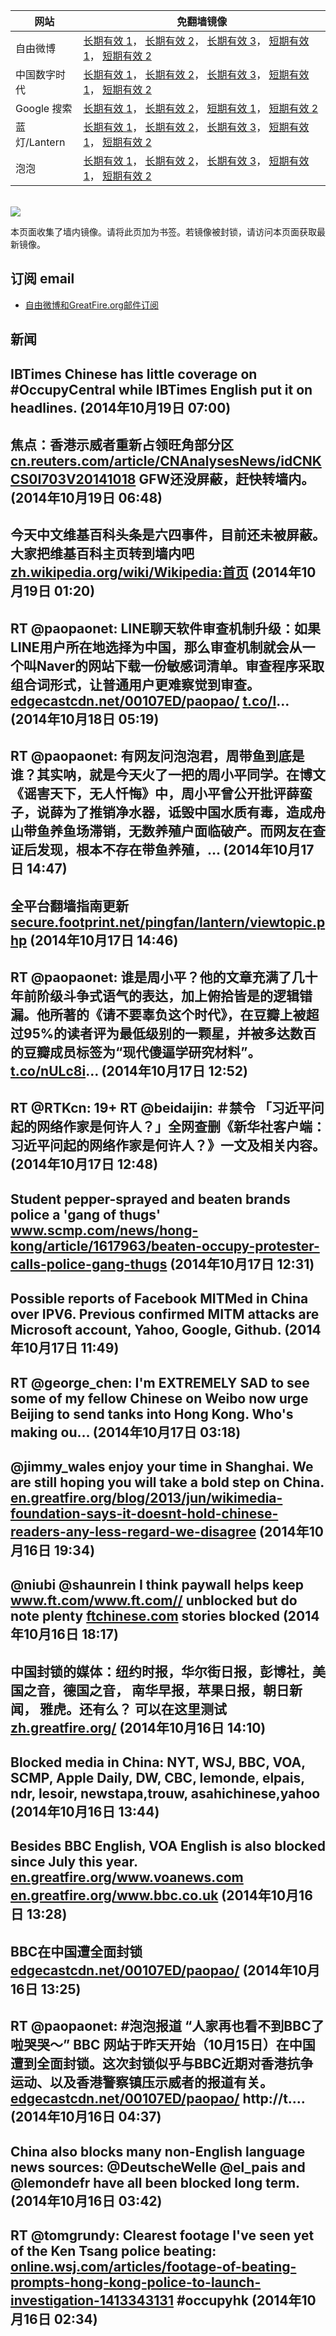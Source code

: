 <table>
    <thead>
        <tr>
            <th>网站</th>
            <th>免翻墙镜像</th>
        </tr>
    </thead>
    <tbody>    
        <tr>
            <td>自由微博</td>
            <td>            
                <a href="https://secure.footprint.net/pingfan/fw" target="_BLANK">长期有效 1</a>，            
                <a href="https://edgecastcdn.net/00107ED/freeweibo/" target="_BLANK">长期有效 2</a>，            
                <a href="https://objects.dreamhost.com/freeweibo/index.html" target="_BLANK">长期有效 3</a>，            
                <a href="https://fw3.azurewebsites.net" target="_BLANK">短期有效 1</a>，            
                <a href="https://d2fstso2jh4dhr.cloudfront.net" target="_BLANK">短期有效 2</a>
            </td>
        </tr>    
        <tr>
            <td>中国数字时代</td>
            <td>            
                <a href="https://secure.footprint.net/pingfan/cdt" target="_BLANK">长期有效 1</a>，            
                <a href="https://edgecastcdn.net/00107ED/cdt/" target="_BLANK">长期有效 2</a>，            
                <a href="https://objects.dreamhost.com/cdt/index.html" target="_BLANK">长期有效 3</a>，            
                <a href="https://770b3.azurewebsites.net" target="_BLANK">短期有效 1</a>，            
                <a href="https://dazdu2iuzl72b.cloudfront.net" target="_BLANK">短期有效 2</a>
            </td>
        </tr>    
        <tr>
            <td>Google 搜索</td>
            <td>            
                <a href="https://edgecastcdn.net/00107ED/g/" target="_BLANK">长期有效 1</a>，            
                <a href="https://objects.dreamhost.com/goo/index.html" target="_BLANK">长期有效 2</a>，            
                <a href="https://865ba.azurewebsites.net" target="_BLANK">短期有效 1</a>，            
                <a href="https://d3vv89cvqbrqlq.cloudfront.net" target="_BLANK">短期有效 2</a>
            </td>
        </tr>    
        <tr>
            <td>蓝灯/Lantern</td>
            <td>            
                <a href="https://secure.footprint.net/pingfan/lantern" target="_BLANK">长期有效 1</a>，            
                <a href="https://edgecastcdn.net/00107ED/lantern/" target="_BLANK">长期有效 2</a>，            
                <a href="https://objects.dreamhost.com/lantern/index.html" target="_BLANK">长期有效 3</a>，            
                <a href="https://c7511.azurewebsites.net" target="_BLANK">短期有效 1</a>，            
                <a href="https://dx1djqjpnvurw.cloudfront.net" target="_BLANK">短期有效 2</a>
            </td>
        </tr>    
        <tr>
            <td>泡泡</td>
            <td>            
                <a href="https://secure.footprint.net/pingfan/paopao" target="_BLANK">长期有效 1</a>，            
                <a href="https://edgecastcdn.net/00107ED/paopao/" target="_BLANK">长期有效 2</a>，            
                <a href="https://objects.dreamhost.com/paopao/index.html" target="_BLANK">长期有效 3</a>，            
                <a href="https://paopao2.azurewebsites.net" target="_BLANK">短期有效 1</a>，            
                <a href="https://d19ysv8o6fv16v.cloudfront.net" target="_BLANK">短期有效 2</a>
            </td>
        </tr>
    </tbody>
</table>
<br/>
<img src="https://raw.githubusercontent.com/greatfire/z/master/logos.gif" />

本页面收集了墙内镜像。请将此页加为书签。若镜像被封锁，请访问本页面获取最新镜像。

## 订阅 email
* <a href="https://b.us7.list-manage.com/subscribe?u=854fca58782082e0cbdf204a0&id=c78949b93c">自由微博和GreatFire.org邮件订阅</a>
    
## 新闻
IBTimes Chinese has little coverage on #OccupyCentral while IBTimes English put it on headlines. (2014年10月19日 07:00)
 ---
焦点：香港示威者重新占领旺角部分区 <a href="http://cn.reuters.com/article/CNAnalysesNews/idCNKCS0I703V20141018" target="_BLANK">cn.reuters.com/article/CNAnalysesNews/idCNKCS0I703V20141018</a> GFW还没屏蔽，赶快转墙内。 (2014年10月19日 06:48)
 ---
今天中文维基百科头条是六四事件，目前还未被屏蔽。 大家把维基百科主页转到墙内吧 <a href="https://zh.wikipedia.org/wiki/Wikipedia:%E9%A6%96%E9%A1%B5" target="_BLANK">zh.wikipedia.org/wiki/Wikipedia:首页</a> (2014年10月19日 01:20)
 ---
RT @paopaonet: LINE聊天软件审查机制升级：如果LINE用户所在地选择为中国，那么审查机制就会从一个叫Naver的网站下载一份敏感词清单。审查程序采取组合词形式，让普通用户更难察觉到审查。<a href="https://edgecastcdn.net/00107ED/paopao/?u=/article/219" target="_BLANK">edgecastcdn.net/00107ED/paopao/</a> <a href="http://t.co/l" target="_BLANK">t.co/l</a>… (2014年10月18日 05:19)
 ---
RT @paopaonet: 有网友问泡泡君，周带鱼到底是谁？其实呐，就是今天火了一把的周小平同学。在博文《谣害天下，无人忏悔》中，周小平曾公开批评薛蛮子，说薛为了推销净水器，诋毁中国水质有毒，造成舟山带鱼养鱼场滞销，无数养殖户面临破产。而网友在查证后发现，根本不存在带鱼养殖，… (2014年10月17日 14:47)
 ---
全平台翻墙指南更新 <a href="https://secure.footprint.net/pingfan/lantern/viewtopic.php?f=1&t=15" target="_BLANK">secure.footprint.net/pingfan/lantern/viewtopic.php</a> (2014年10月17日 14:46)
 ---
RT @paopaonet: 谁是周小平？他的文章充满了几十年前阶级斗争式语气的表达，加上俯拾皆是的逻辑错漏。他所著的《请不要辜负这个时代》，在豆瓣上被超过95%的读者评为最低级别的一颗星，并被多达数百的豆瓣成员标签为“现代傻逼学研究材料”。<a href="http://t.co/nULc8i" target="_BLANK">t.co/nULc8i</a>… (2014年10月17日 12:52)
 ---
RT @RTKcn: 19+ RT @beidaijin: ＃禁令 「习近平问起的网络作家是何许人？」全网查删《新华社客户端：习近平问起的网络作家是何许人？》一文及相关内容。 (2014年10月17日 12:48)
 ---
Student pepper-sprayed and beaten brands police a 'gang of thugs' <a href="http://www.scmp.com/news/hong-kong/article/1617963/beaten-occupy-protester-calls-police-gang-thugs" target="_BLANK">www.scmp.com/news/hong-kong/article/1617963/beaten-occupy-protester-calls-police-gang-thugs</a> (2014年10月17日 12:31)
 ---
Possible reports of Facebook MITMed in China over IPV6. Previous confirmed MITM attacks are Microsoft account, Yahoo, Google, Github. (2014年10月17日 11:49)
 ---
RT @george_chen: I'm EXTREMELY SAD to see some of my fellow Chinese on Weibo now urge Beijing to send tanks into Hong Kong. Who's making ou… (2014年10月17日 03:18)
 ---
@jimmy_wales enjoy your time in Shanghai. We are still hoping you will take a bold step on China. <a href="https://en.greatfire.org/blog/2013/jun/wikimedia-foundation-says-it-doesnt-hold-chinese-readers-any-less-regard-we-disagree" target="_BLANK">en.greatfire.org/blog/2013/jun/wikimedia-foundation-says-it-doesnt-hold-chinese-readers-any-less-regard-we-disagree</a> (2014年10月16日 19:34)
 ---
@niubi @shaunrein I think paywall helps keep <a href="http://www.ft.com/www.ft.com//" target="_BLANK">www.ft.com/www.ft.com//</a> unblocked but do note plenty <a href="http://ftchinese.com" target="_BLANK">ftchinese.com</a> stories blocked (2014年10月16日 18:17)
 ---
中国封锁的媒体：纽约时报，华尔街日报，彭博社，美国之音，德国之音， 南华早报，苹果日报，朝日新闻， 雅虎。还有么？ 可以在这里测试 <a href="https://zh.greatfire.org/" target="_BLANK">zh.greatfire.org/</a> (2014年10月16日 14:10)
 ---
Blocked media in China: NYT, WSJ, BBC, VOA, SCMP, Apple Daily,  DW, CBC, lemonde, elpais, ndr, lesoir, newstapa,trouw, asahichinese,yahoo (2014年10月16日 13:44)
 ---
Besides BBC English, VOA English is also blocked since July this year. <a href="https://en.greatfire.org/www.voanews.com" target="_BLANK">en.greatfire.org/www.voanews.com</a> <a href="https://en.greatfire.org/www.bbc.co.uk" target="_BLANK">en.greatfire.org/www.bbc.co.uk</a> (2014年10月16日 13:28)
 ---
BBC在中国遭全面封锁 <a href="https://edgecastcdn.net/00107ED/paopao/?u=/article/216" target="_BLANK">edgecastcdn.net/00107ED/paopao/</a> (2014年10月16日 13:25)
 ---
RT @paopaonet: #泡泡报道  “人家再也看不到BBC了啦哭哭～” BBC 网站于昨天开始（10月15日）在中国遭到全面封锁。这次封锁似乎与BBC近期对香港抗争运动、以及香港警察镇压示威者的报道有关。<a href="https://edgecastcdn.net/00107ED/paopao/" target="_BLANK">edgecastcdn.net/00107ED/paopao/</a> http://t.… (2014年10月16日 04:37)
 ---
China also blocks many non-English language news sources: @DeutscheWelle @el_pais and @lemondefr have all been blocked long term. (2014年10月16日 03:42)
 ---
RT @tomgrundy: Clearest footage I've seen yet of the Ken Tsang police beating: <a href="http://online.wsj.com/articles/footage-of-beating-prompts-hong-kong-police-to-launch-investigation-1413343131" target="_BLANK">online.wsj.com/articles/footage-of-beating-prompts-hong-kong-police-to-launch-investigation-1413343131</a> #occupyhk (2014年10月16日 02:34)
 ---
